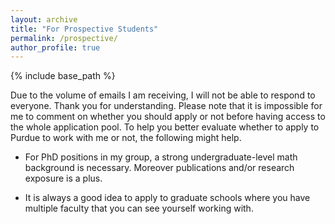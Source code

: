 ```yaml
---
layout: archive
title: "For Prospective Students"
permalink: /prospective/
author_profile: true
---
```

{% include base_path %}

Due to the volume of emails I am receiving, I will not be able to respond to everyone. Thank you for understanding. Please note that it is impossible for me to comment on whether you should apply or not before having access to the whole application pool. To help you better evaluate whether to apply to Purdue to work with me or not, the following might help. 

- For PhD positions in my group, a strong undergraduate-level math background is necessary. Moreover publications and/or research exposure is a plus. 

- It is always a good idea to apply to graduate schools where you have multiple faculty that you can see yourself working with. 
